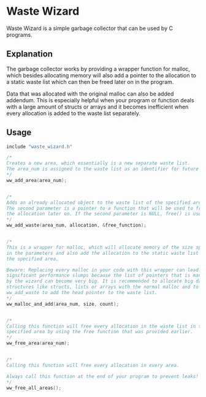 # Waste Wizard

Waste Wizard is a simple garbage collector that can be used by C programs.


## Explanation

The garbage collector works by providing a wrapper function for malloc, 
which besides allocating memory will also add a pointer to the allocation 
to a static waste list which can then be freed later on in the program.

Data that was allocated with the original malloc can also be added addendum. 
This is especially helpful when your program or function deals with a large
amount of structs or arrays and it becomes inefficient when every 
allocation is added to the waste list separately.


## Usage

```C
include "waste_wizard.h"

/*
Creates a new area, which essentially is a new separate waste list.
The area_num is assigned to the waste list as an identifier for future use.
*/
ww_add_area(area_num);


/*
Adds an already allocated object to the waste list of the specified area.
The second parameter is a pointer to a function that will be used to free 
the allocation later on. If the second parameter is NULL, free() is used.
*/
ww_add_waste(area_num, allocation, &free_function);


/*
This is a wrapper for malloc, which will allocate memory of the size specified 
in the parameters and also add the allocation to the static waste list of
the specified area.

Beware: Replacing every malloc in your code with this wrapper can lead to
significant performance slumps because the list of pointers that is managed
by the wizard can become very big. It is recommended to allocate big data
structures like structs, lists or arrays with the normal malloc and to use
ww_add_waste to add the head pointer to the waste list.
*/
ww_malloc_and_add(area_num, size, count);


/*
Calling this function will free every allocation in the waste list in the
specified area by using the free function that was provided earlier.
*/
ww_free_area(area_num);


/*
Calling this function will free every allocation in every area.

Always call this function at the end of your program to prevent leaks!
*/
ww_free_all_areas();
```
